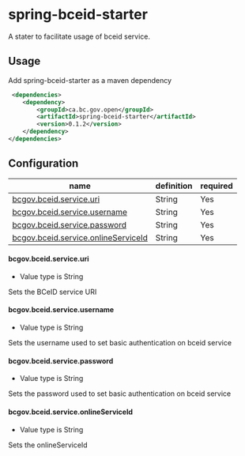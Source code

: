 # spring-bceid-starter

A stater to facilitate usage of bceid service.

## Usage

Add spring-bceid-starter as a maven dependency

```xml
 <dependencies>
    <dependency>
        <groupId>ca.bc.gov.open</groupId>
        <artifactId>spring-bceid-starter</artifactId>
        <version>0.1.2</version>
    </dependency>
</dependencies>
```

## Configuration

| name | definition | required |
| --- | --- | --- |
| [bcgov.bceid.service.uri](#cgovbceidserviceuri) | String | Yes |
| [bcgov.bceid.service.username](#bcgovbceidserviceusername) | String | Yes |
| [bcgov.bceid.service.password](#bcgovbceidservicepassword) | String | Yes |
| [bcgov.bceid.service.onlineServiceId](#bcgovbceidserviceonlineServiceId) | String | Yes |

#### bcgov.bceid.service.uri

* Value type is String

Sets the BCeID service URI

#### bcgov.bceid.service.username

* Value type is String

Sets the username used to set basic authentication on bceid service

#### bcgov.bceid.service.password

* Value type is String

Sets the password used to set basic authentication on bceid service

#### bcgov.bceid.service.onlineServiceId

* Value type is String

Sets the onlineServiceId

